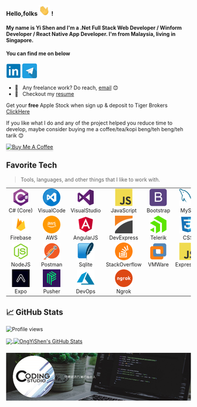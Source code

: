 ### Hello,folks <img src="https://github.com/ongyishen/ongyishen/blob/main/wave.gif" width="30px"> ! 
#### My name is Yi Shen and I'm a .Net Full Stack Web Developer / Winform Developer / React Native App Developer. I'm from Malaysia, living in Singapore. 
#### You can find me on below

[<img src='./img/linked.png' alt='linkedin' height='40'>](https://www.linkedin.com/in/yi-shen-ong-b6576b96/) [<img src='./img/telegram.png' alt='telegram' height='40'>](https://t.me/ongyishen_sg) 


- 💼 &nbsp; Any freelance work? Do reach, [email](mailto:ongyishen@yahoo.com) :blush:
- 📝 &nbsp; Checkout my [resume](https://drive.google.com/file/d/1N8mKO1XZlXQve6s5WTX3EI4g-QDOBNXU/view?usp=sharing)



Get your **free** Apple Stock when sign up & deposit to Tiger Brokers 
[ClickHere](https://www.tigerbrokers.com.sg/activity/forapp/invitflow-intl/signup.html?template=invite202011&lang=en_US&invite=E9WV2L)

If you like what I do and any of the project helped you reduce time to develop, maybe consider buying me a coffee/tea/kopi beng/teh beng/teh tarik :blush:

<a href="https://www.buymeacoffee.com/ongyishen" 
target="_blank">
<img src="https://www.buymeacoffee.com/assets/img/custom_images/orange_img.png" 
alt="Buy Me A Coffee" style="height: 41px !important;width: 174px !important;box-shadow: 0px 3px 2px 0px rgba(190, 190, 190, 0.5) !important;-webkit-box-shadow: 0px 3px 2px 0px rgba(190, 190, 190, 0.5) !important;" ></a>



<h2 align="left" id="ongyishen">Favorite Tech</h2>

> Tools, languages, and other things that I like to work with.

<table>
<tr>
<td align="center" width="96">
      <a href="#ongyishen">
        <img src="./img/csharp-original.svg" width="48" height="48" alt="C#" />
      </a>
      <br>C#&nbsp;(Core)
    </td>
    <td align="center" width="96">
      <a href="#ongyishen">
        <img src="./img/visual_code.png" width="48" height="48" alt="C#" />
      </a>
      <br>VisualCode
    </td>
    <td align="center" width="96">
      <a href="#ongyishen">
        <img src="./img/visual_studio.png" width="48" height="48" alt="C#" />
      </a>
      <br>VisualStudio
    </td>
    <td align="center" width="96">
      <a href="#ongyishen">
        <img src="./img/javascript-original.svg" width="48" height="48" alt="C#" />
      </a>
      <br>JavaScript
    </td>
    <td align="center" width="96">
      <a href="#ongyishen">
        <img src="./img/bootstrap-plain.svg" width="48" height="48" alt="C#" />
      </a>
      <br>Bootstrap
    </td>    
     <td align="center" width="96">
      <a href="#ongyishen">
        <img src="./img/mysql-original.svg" width="48" height="48" alt="C#" />
      </a>
      <br>MySql
    </td>
    <td align="center" width="96">
      <a href="#ongyishen">
        <img src="./img/sqlserver.png" width="48" height="48" alt="C#" />
      </a>
      <br>SqlServer
    </td>
    <td align="center" width="96">
      <a href="#ongyishen">
        <img src="./img/react-original.svg" width="48" height="48" alt="C#" />
      </a>
      <br>React
    </td>
    <td align="center" width="96">
      <a href="#ongyishen">
        <img src="./img/react-original.svg" width="48" height="48" alt="C#" />
      </a>
      <br>ReactNative
    </td>
</tr>
<tr>
 <td align="center" width="96">
      <a href="#ongyishen">
        <img src="./img/firebase.png" width="48" height="48" alt="C#" />
      </a>
      <br>Firebase
    </td>
    <td align="center" width="96">
      <a href="#ongyishen">
        <img src="./img/aws.png" width="48" height="48" alt="C#" />
      </a>
      <br>AWS
    </td>
    <td align="center" width="96">
      <a href="#ongyishen">
        <img src="./img/angular.png" width="48" height="48" alt="C#" />
      </a>
      <br>AngularJS
    </td>
     <td align="center" width="96">
      <a href="#ongyishen">
        <img src="./img/devexpress.png" width="48" height="48" alt="C#" />
      </a>
      <br>DevExpress
    </td>
    <td align="center" width="96">
      <a href="#ongyishen">
        <img src="./img/telerik.png" width="48" height="48" alt="C#" />
      </a>
      <br>Telerik
    </td>
    <td align="center" width="96">
      <a href="#ongyishen">
        <img src="./img/css.png" width="48" height="48" alt="C#" />
      </a>
      <br>CSS
    </td>
    <td align="center" width="96">
      <a href="#ongyishen">
        <img src="./img/html.png" width="48" height="48" alt="C#" />
      </a>
      <br>HTML
    </td>
    <td align="center" width="96">
      <a href="#ongyishen">
        <img src="./img/jquery.png" width="48" height="48" alt="C#" />
      </a>
      <br>JQuery
    </td>
    <td align="center" width="96">
      <a href="#ongyishen">
        <img src="./img/github.png" width="48" height="48" alt="C#" />
      </a>
      <br>GithubPages
    </td>
</tr>
<tr>
 <td align="center" width="96">
      <a href="#ongyishen">
        <img src="./img/node.png" width="48" height="48" alt="C#" />
      </a>
      <br>NodeJS
    </td>
     <td align="center" width="96">
      <a href="#ongyishen">
        <img src="./img/postmanv3.png" width="48" height="48" alt="C#" />
      </a>
      <br>Postman
    </td>
    <td align="center" width="96">
      <a href="#ongyishen">
        <img src="./img/sqlite.png" width="48" height="48" alt="C#" />
      </a>
      <br>Sqlite
    </td>
    <td align="center" width="96">
      <a href="#ongyishen">
        <img src="./img/stackoverflow.png" width="48" height="48" alt="C#" />
      </a>
      <br>StackOverflow
    </td>
    <td align="center" width="96">
      <a href="#ongyishen">
        <img src="./img/vmware.png" width="48" height="48" alt="C#" />
      </a>
      <br>VMWare
    </td>
     <td align="center" width="96">
      <a href="#ongyishen">
        <img src="./img/javascript-original.svg" width="48" height="48" alt="C#" />
      </a>
      <br>ExpressJS
    </td>
    </td>
     <td align="center" width="96">
      <a href="#ongyishen">
        <img src="./img/scalev2.png" width="48" height="48" alt="C#" />
      </a>
      <br>Scale
    </td>
    <td align="center" width="96">
      <a href="#ongyishen">
        <img src="./img/serialportv2.png" width="48" height="48" alt="C#" />
      </a>
      <br>SerialPort
    </td>
    <td align="center" width="96">
      <a href="#ongyishen">
        <img src="./img/ptl.png" width="48" height="48" alt="C#" />
      </a>
      <br>PickToLight
    </td>
</tr>
<tr>
<td align="center" width="96">
      <a href="#ongyishen">
        <img src="./img/expo.png" width="48" height="48" alt="C#" />
      </a>
      <br>Expo
    </td>
    <td align="center" width="96">
      <a href="#ongyishen">
        <img src="./img/pusher.png" width="48" height="48" alt="C#" />
      </a>
      <br>Pusher
    </td>
     <td align="center" width="96">
      <a href="#ongyishen">
        <img src="./img/azure.png" width="48" height="48" alt="C#" />
      </a>
      <br>DevOps
    </td>
    <td align="center" width="96">
      <a href="#ongyishen">
        <img src="./img/ngrok.png" width="48" height="48" alt="C#" />
      </a>
      <br>Ngrok
    </td>
</tr>
</table>


## &#x1f4c8; GitHub Stats

![Profile views](https://komarev.com/ghpvc/?username=ongyishen)

<a href="https://github.com/MartinHeinz/ongyishen">
  <img align="center" src="https://github-readme-stats.vercel.app/api/top-langs/?username=ongyishen&hide=java,html,tex&title_color=ffffff&text_color=c9cacc&icon_color=2bbc8a&bg_color=1d1f21&langs_count=3" />
</a><a href="https://github.com/ongyishen/ongyishen">
  <img align="center" src="https://github-readme-stats.vercel.app/api?username=ongyishen&show_icons=true&line_height=27&count_private=true&title_color=ffffff&text_color=c9cacc&icon_color=2bbc8a&bg_color=1d1f21" alt="OngYiShen's GitHub Stats" />
</a>


<h3 align="center">  
  <img src="./img/banner.png" >
</h3>
